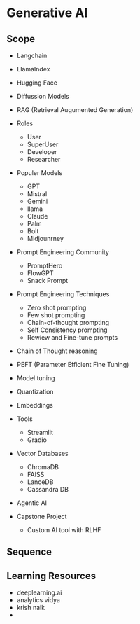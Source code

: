 # Generative AI

## Scope
- Langchain
- LlamaIndex
- Hugging Face
- Diffussion Models
- RAG (Retrieval Augumented Generation)
- Roles
    - User
    - SuperUser
    - Developer
    - Researcher
- Populer Models 
    - GPT
    - Mistral
    - Gemini
    - llama
    - Claude
    - Palm
    - Bolt
    - Midjounrney
- Prompt Engineering Community
    - PromptHero
    - FlowGPT
    - Snack Prompt

- Prompt Engineering Techniques
    - Zero shot prompting
    - Few shot prompting
    - Chain-of-thought prompting
    - Self Consistency prompting
    - Rewiew and Fine-tune  prompts
- Chain of Thought reasoning
- PEFT (Parameter Efficient Fine Tuning)
- Model tuning 
- Quantization
- Embeddings
- Tools
    - Streamlit
    - Gradio
- Vector Databases
    - ChromaDB
    - FAISS
    - LanceDB
    - Cassandra DB
- Agentic AI
- Capstone Project
    - Custom AI tool with RLHF

## Sequence


## Learning Resources
- deeplearning.ai
- analytics vidya
- krish naik
- 